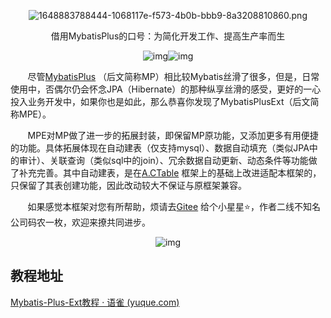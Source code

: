 <p style="text-align: center;"><img src="https://s2.loli.net/2022/04/02/wibvoFgKym4NY57.png" alt="1648883788444-1068117e-f573-4b0b-bbb9-8a3208810860.png" /></p>



<p style="text-align: center;">借用MybatisPlus的口号：为简化开发工作、提高生产率而生</p>

<p style="text-align: center;"><img src="https://img.shields.io/maven-central/v/com.baomidou/mybatis-plus.svg?style=for-the-badge" alt="img" /><img src="https://img.shields.io/badge/license-Apache 2-4EB1BA.svg?style=for-the-badge" alt="img" /></p>



&nbsp;&nbsp;&nbsp;&nbsp;&nbsp;&nbsp;&nbsp;尽管[MybatisPlus](https://gitee.com/baomidou/mybatis-plus) （后文简称MP）相比较Mybatis丝滑了很多，但是，日常使用中，否偶尔仍会怀念JPA（Hibernate）的那种纵享丝滑的感受，更好的一心投入业务开发中，如果你也是如此，那么恭喜你发现了MybatisPlusExt（后文简称MPE）。

&nbsp;&nbsp;&nbsp;&nbsp;&nbsp;&nbsp;&nbsp;MPE对MP做了进一步的拓展封装，即保留MP原功能，又添加更多有用便捷的功能。具体拓展体现在自动建表（仅支持mysql）、数据自动填充（类似JPA中的审计）、关联查询（类似sql中的join）、冗余数据自动更新、动态条件等功能做了补充完善。其中自动建表，是在[A.CTable](https://gitee.com/sunchenbin/mybatis-enhance) 框架上的基础上改进适配本框架的，只保留了其表创建功能，因此改动较大不保证与原框架兼容。

&nbsp;&nbsp;&nbsp;&nbsp;&nbsp;&nbsp;&nbsp;如果感觉本框架对您有所帮助，烦请去[Gitee](https://gitee.com/tangzc/mybatis-plus-ext) 给个小星星⭐️，作者二线不知名公司码农一枚，欢迎来撩共同进步。

<p style="text-align: center;"><img src="https://s2.loli.net/2022/04/02/Sc6uMsaKNY9nWBE.png" alt="img" /></p>

## 教程地址

[Mybatis-Plus-Ext教程 · 语雀 (yuque.com)](https://www.yuque.com/dontang/codewiki/gzqgd8)

